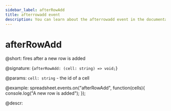 ```yaml
---
sidebar_label: afterRowAdd
title: afterrowadd event
description: You can learn about the afterrowadd event in the documentation of the DHTMLX JavaScript Spreadsheet library. Browse developer guides and API reference, try out code examples and live demos, and download a free 30-day evaluation version of DHTMLX Spreadsheet.
---
```


# afterRowAdd

@short: fires after a new row is added

@signature: {`afterRowAdd: (cell: string) => void;`}

@params:
`cell: string` - the id of a cell

@example:
spreadsheet.events.on("afterRowAdd", function(cells){
	console.log("A new row is added");
});

@descr:
